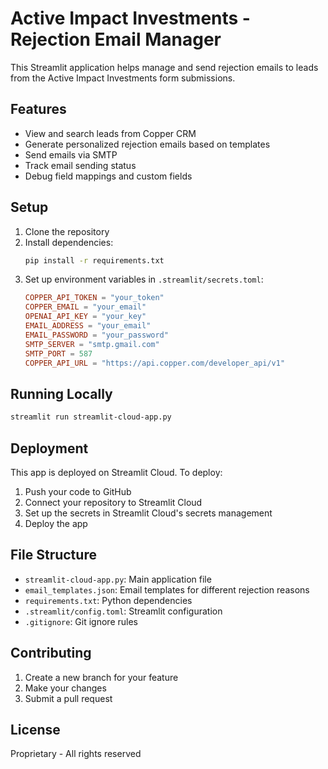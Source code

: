 # Active Impact Investments - Rejection Email Manager

This Streamlit application helps manage and send rejection emails to leads from the Active Impact Investments form submissions.

## Features

- View and search leads from Copper CRM
- Generate personalized rejection emails based on templates
- Send emails via SMTP
- Track email sending status
- Debug field mappings and custom fields

## Setup

1. Clone the repository
2. Install dependencies:
   ```bash
   pip install -r requirements.txt
   ```
3. Set up environment variables in `.streamlit/secrets.toml`:
   ```toml
   COPPER_API_TOKEN = "your_token"
   COPPER_EMAIL = "your_email"
   OPENAI_API_KEY = "your_key"
   EMAIL_ADDRESS = "your_email"
   EMAIL_PASSWORD = "your_password"
   SMTP_SERVER = "smtp.gmail.com"
   SMTP_PORT = 587
   COPPER_API_URL = "https://api.copper.com/developer_api/v1"
   ```

## Running Locally

```bash
streamlit run streamlit-cloud-app.py
```

## Deployment

This app is deployed on Streamlit Cloud. To deploy:

1. Push your code to GitHub
2. Connect your repository to Streamlit Cloud
3. Set up the secrets in Streamlit Cloud's secrets management
4. Deploy the app

## File Structure

- `streamlit-cloud-app.py`: Main application file
- `email_templates.json`: Email templates for different rejection reasons
- `requirements.txt`: Python dependencies
- `.streamlit/config.toml`: Streamlit configuration
- `.gitignore`: Git ignore rules

## Contributing

1. Create a new branch for your feature
2. Make your changes
3. Submit a pull request

## License

Proprietary - All rights reserved 
